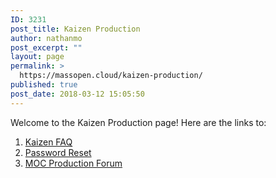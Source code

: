 ```yaml
---
ID: 3231
post_title: Kaizen Production
author: nathanmo
post_excerpt: ""
layout: page
permalink: >
  https://massopen.cloud/kaizen-production/
published: true
post_date: 2018-03-12 15:05:50
---
```

Welcome to the Kaizen Production page! Here are the links to:
<ol>
 	<li><a href="https://massopen.cloud/blog/wiki/kaizenfaqs/">Kaizen FAQ</a></li>
 	<li><a href="https://massopen.cloud:5001/reset">Password Reset</a></li>
 	<li><a href="https://massopen.cloud/production-forum/">MOC Production Forum</a></li>
</ol>